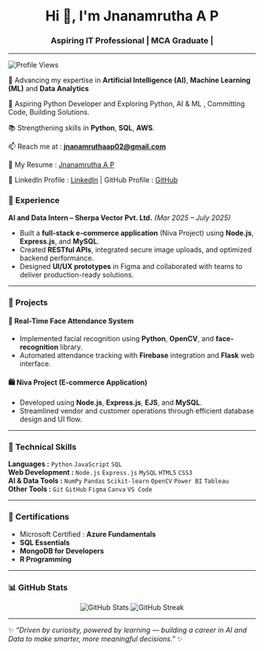<h1 align="center">Hi 👋, I'm Jnanamrutha A P</h1>
<h3 align="center">Aspiring IT Professional  | MCA Graduate | </h3>

---

![Profile Views](https://komarev.com/ghpvc/?username=JnanamruthaAP&color=blue&style=flat-square)


🌱 Advancing my expertise in **Artificial Intelligence (AI)**, **Machine Learning (ML)** and **Data Analytics**  

🎯 Aspiring Python Developer and Exploring Python, AI & ML , Committing Code, Building Solutions.  

📚 Strengthening skills in **Python**, **SQL**, **AWS**.

📫 Reach me at    : **jnanamruthaap02@gmail.com**  

📄 My Resume  : [Jnanamrutha A P](https://drive.google.com/file/d/1sFItU26U-sUBnpLK-AanbSl-YIVI1VxQ/view?usp=drive_link)  

🔗   LinkedIn Profile : [LinkedIn](https://linkedin.com/in/jnanamrutha)      |      GitHub Profile :  [GitHub](https://github.com/JnanamruthaAP)





### 💼 Experience

**AI and Data Intern – Sherpa Vector Pvt. Ltd.** *(Mar 2025 – July 2025)*  
- Built a **full-stack e-commerce application** (Niva Project) using **Node.js**, **Express.js**, and **MySQL**.  
- Created **RESTful APIs**, integrated secure image uploads, and optimized backend performance.  
- Designed **UI/UX prototypes** in Figma and collaborated with teams to deliver production-ready solutions.  

---

### 🚀 Projects

#### 🧠 Real-Time Face Attendance System  
- Implemented facial recognition using **Python**, **OpenCV**, and **face-recognition** library.  
- Automated attendance tracking with **Firebase** integration and **Flask** web interface.

#### 🛍️ Niva Project (E-commerce Application)  
- Developed using **Node.js**, **Express.js**, **EJS**, and **MySQL**.  
- Streamlined vendor and customer operations through efficient database design and UI flow.

---

### 🧠 Technical Skills

**Languages           :** `Python` `JavaScript` `SQL`  
**Web Development     :** `Node.js` `Express.js` `MySQL` `HTML5` `CSS3`  
**AI & Data Tools     :** `NumPy` `Pandas` `Scikit-learn` `OpenCV` `Power BI` `Tableau`  
**Other Tools         :** `Git` `GitHub` `Figma` `Canva` `VS Code`  

---

### 🏅 Certifications

- Microsoft Certified    : **Azure Fundamentals**  
- **SQL Essentials**  
- **MongoDB for Developers**  
- **R Programming**

---

### 📊 GitHub Stats

<p align="center">
  <img src="https://github-readme-stats.vercel.app/api?username=JnanamruthaAP&show_icons=true&theme=tokyonight" alt="GitHub Stats" />
  <img src="https://github-readme-streak-stats.herokuapp.com/?user=JnanamruthaAP&theme=tokyonight" alt="GitHub Streak" />
</p>

---

✨ *“Driven by curiosity, powered by learning — building a career in AI and Data to make smarter, more meaningful decisions.”* ✨
